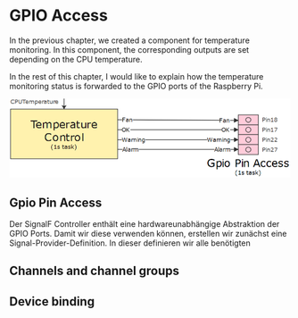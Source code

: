 # GPIO Access

In the previous chapter, we created a component for temperature monitoring. In this component, the corresponding outputs are set depending on the CPU temperature.

In the rest of this chapter, I would like to explain how the temperature monitoring status is forwarded to the GPIO ports of the Raspberry Pi.

![GPIO Access](assets/images/Gpio.png)

## Gpio Pin Access
Der SignalF Controller enthält eine hardwareunabhängige Abstraktion der GPIO Ports. Damit wir diese verwenden können, erstellen wir zunächst eine Signal-Provider-Definition. In dieser definieren wir alle benötigten 

## Channels and channel groups

## Device binding